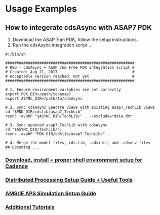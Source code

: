 # Usage Examples #

## How to integerate cdsAsync with ASAP7 PDK ##
1. Download the ASAP 7nm PDK, follow the setup instructions. 
2. Run the cdsAsync integration script ...    
   
```shell
#!/bin/sh

#########################################################
# RSD - cdsAsync + ASAP 7nm Free PDK integration script #
# Created: Aug 21, 2017                                 #
# Acceptable version reached: Not yet                   #
#########################################################

# 1. Ensure environment variables are set correctly
export PDK_DIR=/path/to/asap7
export ASYNC_DIR=/path/to/cdsAsync

# 2. Sync cdsAsync Spectre views with existing asap7_TechLib views 
cd "$PDK_DIR/cdslib/asap7_TechLib"
rsync -avuhP "$ASYNC_DIR/TechLib/" . --exclude=*data.dm*

# 3. Sync updated asap7_TechLib with cdsAsync
cd "$ASYNC_DIR/TechLib/";
rsync -avuhP "PDK_DIR/cdslib/asap7_TechLib/" .

# 4. Merge the model files, cds.lib, .cdsinit, and .cdsenv files
## Upcoming ...
```

### [Download, install + proper shell environment setup for Cadence]()  

### [Distributed Processing Setup Guide + Useful Tools]()  

### [AMS/IE APS Simulation Setup Guide]()  

### [Additional Tutorials]()  


